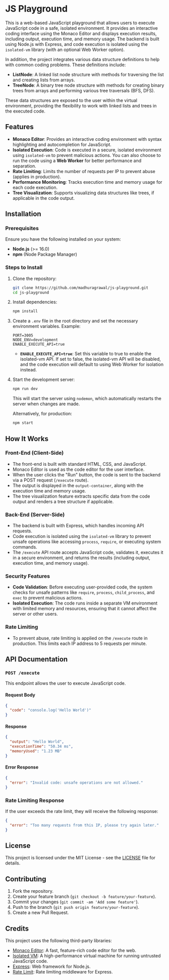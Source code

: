 
# JS Playground

This is a web-based JavaScript playground that allows users to execute JavaScript code in a safe, isolated environment. It provides an interactive coding interface using the Monaco Editor and displays execution results, including output, execution time, and memory usage. The backend is built using Node.js with Express, and code execution is isolated using the `isolated-vm` library (with an optional Web Worker option).

In addition, the project integrates various data structure definitions to help with common coding problems. These definitions include:

 - **ListNode**: A linked list node structure with methods for traversing the list and creating lists from arrays.
 - **TreeNode**: A binary tree node structure with methods for creating binary trees from arrays and performing various tree traversals (BFS, DFS).

These data structures are exposed to the user within the virtual environment, providing the flexibility to work with linked lists and trees in the executed code.

## Features

- **Monaco Editor**: Provides an interactive coding environment with syntax highlighting and autocompletion for JavaScript.
- **Isolated Execution**: Code is executed in a secure, isolated environment using `isolated-vm` to prevent malicious actions. You can also choose to run the code using a **Web Worker** for better performance and separation.
- **Rate Limiting**: Limits the number of requests per IP to prevent abuse (applies in production).
- **Performance Monitoring**: Tracks execution time and memory usage for each code execution.
- **Tree Visualization**: Supports visualizing data structures like trees, if applicable in the code output.

## Installation

### Prerequisites

Ensure you have the following installed on your system:

- **Node.js** (>= 16.0)
- **npm** (Node Package Manager)

### Steps to Install

1. Clone the repository:

   ```bash
   git clone https://github.com/madhuragrawal/js-playground.git
   cd js-playground
   ```

2. Install dependencies:

   ```bash
   npm install
   ```

3. Create a `.env` file in the root directory and set the necessary environment variables. Example:

   ```env
   PORT=3005
   NODE_ENV=development
   ENABLE_EXECUTE_API=true
   ```

   - **`ENABLE_EXECUTE_API=true`**: Set this variable to true to enable the isolated-vm API. If set to false, the isolated-vm API will be disabled, and the code execution will default to using Web Worker for isolation instead.

4. Start the development server:

   ```bash
   npm run dev
   ```

   This will start the server using `nodemon`, which automatically restarts the server when changes are made.

   Alternatively, for production:

   ```bash
   npm start
   ```

## How It Works

### Front-End (Client-Side)

- The front-end is built with standard HTML, CSS, and JavaScript.
- Monaco Editor is used as the code editor for the user interface.
- When the user clicks the "Run" button, the code is sent to the backend via a POST request (`/execute` route).
- The output is displayed in the `output-container`, along with the execution time and memory usage.
- The tree visualization feature extracts specific data from the code output and renders a tree structure if applicable.

### Back-End (Server-Side)

- The backend is built with Express, which handles incoming API requests.
- Code execution is isolated using the `isolated-vm` library to prevent unsafe operations like accessing `process`, `require`, or executing system commands.
- The `/execute` API route accepts JavaScript code, validates it, executes it in a secure environment, and returns the results (including output, execution time, and memory usage).

### Security Features

- **Code Validation**: Before executing user-provided code, the system checks for unsafe patterns like `require`, `process`, `child_process`, and `exec` to prevent malicious actions.
- **Isolated Execution**: The code runs inside a separate VM environment with limited memory and resources, ensuring that it cannot affect the server or other users.

### Rate Limiting

- To prevent abuse, rate limiting is applied on the `/execute` route in production. This limits each IP address to 5 requests per minute.

## API Documentation

### `POST /execute`

This endpoint allows the user to execute JavaScript code.

#### Request Body

```json
{
  "code": "console.log('Hello World')"
}
```

#### Response

```json
{
  "output": "Hello World",
  "executionTime": "50.34 ms",
  "memoryUsed": "1.23 MB"
}
```

#### Error Response

```json
{
  "error": "Invalid code: unsafe operations are not allowed."
}
```

### Rate Limiting Response

If the user exceeds the rate limit, they will receive the following response:

```json
{
  "error": "Too many requests from this IP, please try again later."
}
```

## License

This project is licensed under the MIT License - see the [LICENSE](LICENSE) file for details.

## Contributing

1. Fork the repository.
2. Create your feature branch (`git checkout -b feature/your-feature`).
3. Commit your changes (`git commit -am 'Add some feature'`).
4. Push to the branch (`git push origin feature/your-feature`).
5. Create a new Pull Request.

## Credits

This project uses the following third-party libraries:

- [Monaco Editor](https://github.com/Microsoft/monaco-editor): A fast, feature-rich code editor for the web.
- [Isolated VM](https://github.com/wasmerio/isolated-vm): A high-performance virtual machine for running untrusted JavaScript code.
- [Express](https://expressjs.com/): Web framework for Node.js.
- [Rate Limit](https://www.npmjs.com/package/express-rate-limit): Rate limiting middleware for Express.
